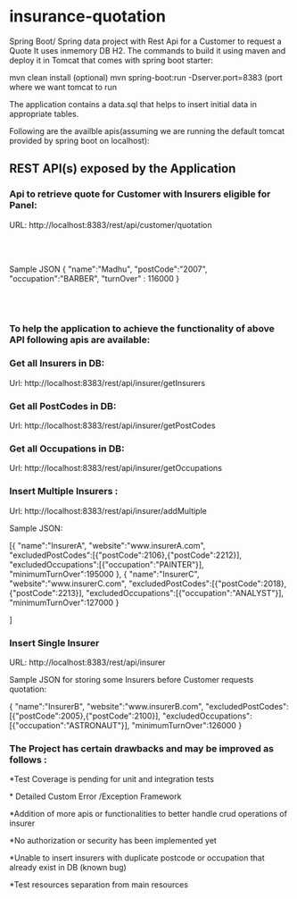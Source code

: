 # insurance-quotation
Spring Boot/ Spring data project with Rest Api for a Customer to request a Quote
It uses inmemory DB H2.
The commands to build it using maven and deploy it in Tomcat that comes with spring boot starter:

mvn clean install      (optional)
mvn spring-boot:run -Dserver.port=8383    (port where we want tomcat to run

The application contains a data.sql that helps to insert initial data in appropriate tables.

Following are the availble apis(assuming we are running the default tomcat provided by spring boot on localhost):


<h2>REST API(s) exposed by the Application</h2>

<h3>Api to retrieve quote for Customer with Insurers eligible for Panel:</h3>
<p>
URL:
http://localhost:8383/rest/api/customer/quotation
</p>
<br></br>
<p>
Sample JSON
{ 
    "name":"Madhu",
    "postCode":"2007",
    "occupation":"BARBER",
    "turnOver" : 116000
 }
</p>
<br></br>
<p>
<h3>To help the application to achieve the functionality of above API following apis are available:</h3>

<h3>Get all Insurers in DB:</h3>

<p>Url: http://localhost:8383/rest/api/insurer/getInsurers</p>

<h3>Get all PostCodes in DB:</h3>

<p>Url: http://localhost:8383/rest/api/insurer/getPostCodes</p>

<h3>Get all Occupations in DB:</h3>

<p>Url: http://localhost:8383/rest/api/insurer/getOccupations</p>

<h3>Insert Multiple Insurers :</h3>

<p>Url:
http://localhost:8383/rest/api/insurer/addMultiple</p>
<p>Sample JSON:</p>
<p>
[{
	"name":"InsurerA",
	"website":"www.insurerA.com",
	"excludedPostCodes":[{"postCode":2106},{"postCode":2212}],
	"excludedOccupations":[{"occupation":"PAINTER"}],
	"minimumTurnOver":195000
},
{
	"name":"InsurerC",
	"website":"www.insurerC.com",
	"excludedPostCodes":[{"postCode":2018},{"postCode":2213}],
	"excludedOccupations":[{"occupation":"ANALYST"}],
	"minimumTurnOver":127000
}

]
</p>

<h3>Insert Single Insurer</h3>
<p>URL:
http://localhost:8383/rest/api/insurer</p>

<p>Sample JSON for storing some Insurers before Customer requests quotation:</p>

<p>
{
	"name":"InsurerB",
	"website":"www.insurerB.com",
	"excludedPostCodes":[{"postCode":2005},{"postCode":2100}],
	"excludedOccupations":[{"occupation":"ASTRONAUT"}],
	"minimumTurnOver":126000
}

</p>


<p>
<h3>The Project has certain drawbacks and may be improved as follows :</h3>

<p>*Test Coverage is pending for unit and integration tests</p>
<p>* Detailed Custom Error /Exception Framework</p>
<p>*Addition of more apis or functionalities to better handle crud operations of insurer </p>
<p>*No authorization or security has been implemented yet</p>
<p>*Unable to insert insurers with duplicate postcode or occupation that already exist in DB (known bug)</p>
<p>*Test resources separation from main resources</p>
</p>


